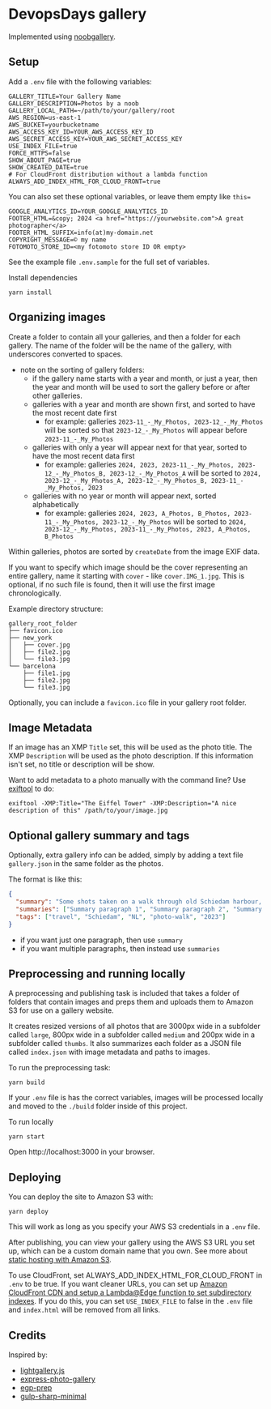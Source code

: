 # DevopsDays gallery

Implemented using [noobgallery](https://github.com/brendannee/noobgallery).

## Setup

Add a `.env` file with the following variables:

```shell
GALLERY_TITLE=Your Gallery Name
GALLERY_DESCRIPTION=Photos by a noob
GALLERY_LOCAL_PATH=~/path/to/your/gallery/root
AWS_REGION=us-east-1
AWS_BUCKET=yourbucketname
AWS_ACCESS_KEY_ID=YOUR_AWS_ACCESS_KEY_ID
AWS_SECRET_ACCESS_KEY=YOUR_AWS_SECRET_ACCESS_KEY
USE_INDEX_FILE=true
FORCE_HTTPS=false
SHOW_ABOUT_PAGE=true
SHOW_CREATED_DATE=true
# For CloudFront distribution without a lambda function
ALWAYS_ADD_INDEX_HTML_FOR_CLOUD_FRONT=true
```

You can also set these optional variables, or leave them empty like `this=`

```shell
GOOGLE_ANALYTICS_ID=YOUR_GOOGLE_ANALYTICS_ID
FOOTER_HTML=&copy; 2024 <a href="https://yourwebsite.com">A great photographer</a>
FOOTER_HTML_SUFFIX=info(at)my-domain.net
COPYRIGHT_MESSAGE=© my name
FOTOMOTO_STORE_ID=<my fotomoto store ID OR empty>
```

See the example file `.env.sample` for the full set of variables.

Install dependencies

```shell
yarn install
```

## Organizing images

Create a folder to contain all your galleries, and then a folder for each gallery. The name of the folder will be the name of the gallery, with underscores converted to spaces.

- note on the sorting of gallery folders:
  - if the gallery name starts with a year and month, or just a year, then the year and month will be used to sort the gallery before or after other galleries.
  - galleries with a year and month are shown first, and sorted to have the most recent date first
    - for example: galleries `2023-11_-_My_Photos, 2023-12_-_My_Photos` will be sorted so that `2023-12_-_My_Photos` will appear before `2023-11_-_My_Photos`
  - galleries with only a year will appear next for that year, sorted to have the most recent data first
    - for example: galleries `2024, 2023, 2023-11_-_My_Photos, 2023-12_-_My_Photos_B, 2023-12_-_My_Photos_A` will be sorted to `2024, 2023-12_-_My_Photos_A, 2023-12_-_My_Photos_B, 2023-11_-_My_Photos, 2023`
  - galleries with no year or month will appear next, sorted alphabetically
    - for example: galleries `2024, 2023, A_Photos, B_Photos, 2023-11_-_My_Photos, 2023-12_-_My_Photos` will be sorted to `2024, 2023-12_-_My_Photos, 2023-11_-_My_Photos, 2023, A_Photos, B_Photos`

Within galleries, photos are sorted by `createDate` from the image EXIF data.

If you want to specify which image should be the cover representing an entire gallery, name it starting with `cover` - like `cover.IMG_1.jpg`. This is optional, if no such file is found, then it will use the first image chronologically.

Example directory structure:

```shell
gallery_root_folder
├── favicon.ico
├── new_york
│   ├── cover.jpg
│   ├── file2.jpg
│   └── file3.jpg
└── barcelona   
    ├── file1.jpg
    ├── file2.jpg
    └── file3.jpg
```

Optionally, you can include a `favicon.ico` file in your gallery root folder.

## Image Metadata

If an image has an XMP `Title` set, this will be used as the photo title. The XMP `Description` will be used as the photo description. If this information isn't set, no title or description will be show.

Want to add metadata to a photo manually with the command line? Use [exiftool](https://www.sno.phy.queensu.ca/~phil/exiftool/) to do:

```shell
exiftool -XMP:Title="The Eiffel Tower" -XMP:Description="A nice description of this" /path/to/your/image.jpg
```

## Optional gallery summary and tags

Optionally, extra gallery info can be added, simply by adding a text file `gallery.json` in the same folder as the photos.

The format is like this:

```json
{
  "summary": "Some shots taken on a walk through old Schiedam harbour, featuring old boats, bridges and restored windmills.",
  "summaries": ["Summary paragraph 1", "Summary paragraph 2", "Summary paragraph 3"],
  "tags": ["travel", "Schiedam", "NL", "photo-walk", "2023"]
}
```

- if you want just one paragraph, then use `summary`
- if you want multiple paragraphs, then instead use `summaries`

## Preprocessing and running locally

A preprocessing and publishing task is included that takes a folder of folders that contain images and preps them and uploads them to Amazon S3 for use on a gallery website.

It creates resized versions of all photos that are 3000px wide in a subfolder called `large`, 800px wide in a subfolder called `medium` and 200px wide in a subfolder called `thumbs`. It also summarizes each folder as a JSON file called `index.json` with image metadata and paths to images.

To run the preprocessing task:

```shell
yarn build
```

If your `.env` file is has the correct variables, images will be processed locally and moved to the `./build` folder inside of this project.

To run locally

```shell
yarn start
```

Open http://localhost:3000 in your browser.

## Deploying

You can deploy the site to Amazon S3 with:

```shell
yarn deploy
```

This will work as long as you specify your AWS S3 credentials in a `.env` file.

After publishing, you can view your gallery using the AWS S3 URL you set up, which can be a custom domain name that you own. See more about [static hosting with Amazon S3](https://docs.aws.amazon.com/AmazonS3/latest/dev/website-hosting-custom-domain-walkthrough.html).

To use CloudFront, set ALWAYS_ADD_INDEX_HTML_FOR_CLOUD_FRONT in `.env` to be true.
If you want cleaner URLs, you can set up [Amazon CloudFront CDN and setup a Lambda@Edge function to set subdirectory indexes](https://aws.amazon.com/blogs/compute/implementing-default-directory-indexes-in-amazon-s3-backed-amazon-cloudfront-origins-using-lambdaedge/). If you do this, you can set `USE_INDEX_FILE` to false in the `.env` file and `index.html` will be removed from all links.

## Credits

Inspired by:

- [lightgallery.js](https://sachinchoolur.github.io/lightgallery.js/)
- [express-photo-gallery](https://github.com/timmydoza/express-photo-gallery)
- [egp-prep](https://github.com/timmydoza/epg-prep)
- [gulp-sharp-minimal](https://github.com/pupil-labs/gulp-sharp-minimal)
